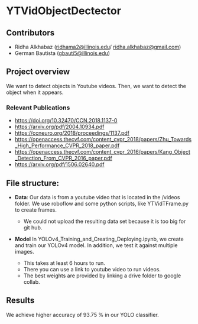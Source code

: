 # YTVidObjectDectector


## Contributors
* Ridha Alkhabaz (ridhama2@illinois.edu/ ridha.alkhabaz@gmail.com)
* German Bautista (gbauti5@illinois.edu) 



## Project overview
We want to detect objects in Youtube videos. Then, we want to detect the object when it appears. 


### Relevant Publications
* https://doi.org/10.32470/CCN.2018.1137-0
* https://arxiv.org/pdf/2004.10934.pdf
* https://ccneuro.org/2018/proceedings/1137.pdf
* https://openaccess.thecvf.com/content_cvpr_2018/papers/Zhu_Towards_High_Performance_CVPR_2018_paper.pdf
* https://openaccess.thecvf.com/content_cvpr_2016/papers/Kang_Object_Detection_From_CVPR_2016_paper.pdf
* https://arxiv.org/pdf/1506.02640.pdf



## File structure:

* **Data**: Our data is from a youtube video that is located in the /videos folder. We use roboflow and some python scripts, like YTVidTFrame.py to create frames.
	* We could not upload the resulting data set because it is too big for git hub.   


* **Model** In YOLOv4_Training_and_Creating_Deploying.ipynb, we create and train our YOLOv4 model. In addition, we test it against multiple images. 
	* This takes at least 6 hours to run.
	* There you can use a link to youtube video to run videos.
	* The best weights are provided by linking a drive folder to google collab. 
	


## Results

We achieve higher accuracy of 93.75 % in our YOLO classifier. 
